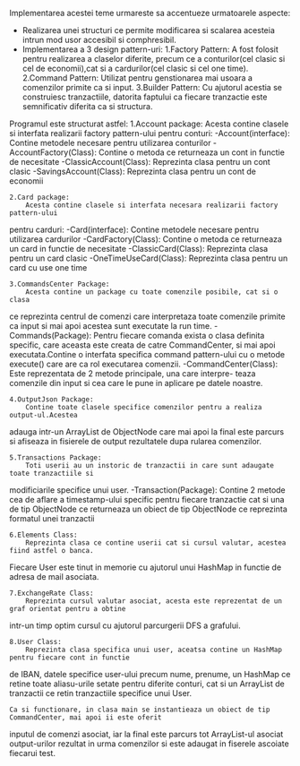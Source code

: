 Implementarea acestei teme urmareste sa accentueze urmatoarele aspecte:
 - Realizarea unei structuri ce permite modificarea si scalarea acesteia
intrun mod usor accesibil si comphresibil.
 - Implementarea a  3 design pattern-uri: 
    1.Factory Pattern: A fost folosit pentru realizarea a claselor diferite,
precum ce a conturilor(cel clasic si cel de economii),cat si a cardurilor(cel
clasic si cel one time).
    2.Command Pattern: Utilizat pentru genstionarea mai usoara a comenzilor
primite ca si input.
    3.Builder Pattern: Cu ajutorul acestia se construiesc tranzactiile, datorita
faptului ca fiecare tranzactie este semnificativ diferita ca si structura.

Programul este structurat astfel:
    1.Account package:
        Acesta contine clasele si interfata realizarii factory pattern-ului
pentru conturi:
        -Account(interface): Contine metodele necesare pentru utilizarea conturilor
        -AccountFactory(Class): Contine o metoda ce returneaza un cont in functie de
necesitate
        -ClassicAccount(Class): Reprezinta clasa pentru un cont clasic
        -SavingsAccount(Class): Reprezinta clasa pentru un cont de economii

    2.Card package:
        Acesta contine clasele si interfata necesara realizarii factory pattern-ului
pentru carduri:
        -Card(interface): Contine metodele necesare pentru utilizarea cardurilor
        -CardFactory(Class): Contine o metoda ce returneaza un card in functie de
necesitate
        -ClassicCard(Class): Reprezinta clasa pentru un card clasic
        -OneTimeUseCard(Class): Reprezinta clasa pentru un card cu use one time

    3.CommandsCenter Package:
        Acesta contine un package cu toate comenzile posibile, cat si o clasa
ce reprezinta centrul de comenzi care interpretaza toate comenzile primite ca input
si mai apoi acestea sunt executate la run time.
        -Commands(Package): Pentru fiecare comanda exista o clasa definita specific,
care aceasta este creata de catre CommandCenter, si mai apoi executata.Contine o interfata
specifica command pattern-ului cu o metode execute() care are ca rol executarea comenzii.
        -CommandCenter(Class): Este reprezentata de 2 metode principale, una care interpre-
teaza comenzile din input si cea care le pune in aplicare pe datele noastre.

    4.OutputJson Package:
        Contine toate clasele specifice comenzilor pentru a realiza output-ul.Acestea
adauga intr-un ArrayList de ObjectNode care mai apoi la final este parcurs si afiseaza
in fisierele de output rezultatele dupa rularea comenzilor.

    5.Transactions Package:
        Toti userii au un instoric de tranzactii in care sunt adaugate toate tranzactiile si 
modificiarile specifice unui user.
        -Transaction(Package): Contine 2 metode cea de aflare a timestamp-ului specific pentru
fiecare tranzactie cat si una de tip ObjectNode ce returneaza un obiect de tip ObjectNode ce
reprezinta formatul unei tranzactii

    6.Elements Class:
        Reprezinta clasa ce contine userii cat si cursul valutar, acestea fiind astfel o banca.
Fiecare User este tinut in memorie cu ajutorul unui HashMap in functie de adresa de mail asociata.

    7.ExchangeRate Class:
        Reprezinta cursul valutar asociat, acesta este reprezentat de un graf orientat pentru a obtine
intr-un timp optim cursul cu ajutorul parcurgerii DFS a grafului.

    8.User Class:
        Reprezinta clasa specifica unui user, aceatsa contine un HashMap pentru fiecare cont in functie
de IBAN, datele specifice user-ului precum nume, prenume, un HashMap ce retine toate aliasu-urile setate
pentru diferite conturi, cat si un ArrayList de tranzactii ce retin tranzactiile specifice unui User.



    Ca si functionare, in clasa main se instantieaza un obiect de tip CommandCenter, mai apoi ii este oferit
inputul de comenzi asociat, iar la final este parcurs tot ArrayList-ul asociat output-urilor rezultat in urma 
comenzilor si este adaugat in fiserele ascoiate fiecarui test.
    
        
